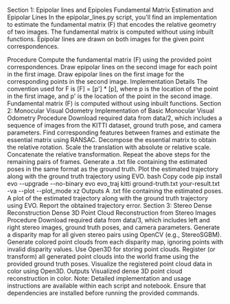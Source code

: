 
Section 1: Epipolar lines and Epipoles
Fundamental Matrix Estimation and Epipolar Lines
In the epipolar_lines.py script, you'll find an implementation to estimate the fundamental matrix (F) that encodes the relative geometry of two images. The fundamental matrix is computed without using inbuilt functions. Epipolar lines are drawn on both images for the given point correspondences.

Procedure
Compute the fundamental matrix (F) using the provided point correspondences.
Draw epipolar lines on the second image for each point in the first image.
Draw epipolar lines on the first image for the corresponding points in the second image.
Implementation Details
The convention used for F is [F] = [p'] * [p], where p is the location of the point in the first image, and p' is the location of the point in the second image.
Fundamental matrix (F) is computed without using inbuilt functions.
Section 2: Monocular Visual Odometry
Implementation of Basic Monocular Visual Odometry
Procedure
Download required data from data/2, which includes a sequence of images from the KITTI dataset, ground truth pose, and camera parameters.
Find corresponding features between frames and estimate the essential matrix using RANSAC.
Decompose the essential matrix to obtain the relative rotation.
Scale the translation with absolute or relative scale.
Concatenate the relative transformation.
Repeat the above steps for the remaining pairs of frames.
Generate a .txt file containing the estimated poses in the same format as the ground truth.
Plot the estimated trajectory along with the ground truth trajectory using EVO.
bash
Copy code
pip install evo --upgrade --no-binary evo
evo_traj kitti ground-truth.txt your-result.txt -va --plot --plot_mode xz
Outputs
A .txt file containing the estimated poses.
A plot of the estimated trajectory along with the ground truth trajectory using EVO.
Report the obtained trajectory error.
Section 3: Stereo Dense Reconstruction
Dense 3D Point Cloud Reconstruction from Stereo Images
Procedure
Download required data from data/3, which includes left and right stereo images, ground truth poses, and camera parameters.
Generate a disparity map for all given stereo pairs using OpenCV (e.g., StereoSGBM).
Generate colored point clouds from each disparity map, ignoring points with invalid disparity values. Use Open3D for storing point clouds.
Register (or transform) all generated point clouds into the world frame using the provided ground truth poses.
Visualize the registered point cloud data in color using Open3D.
Outputs
Visualized dense 3D point cloud reconstruction in color.
Note: Detailed implementation and usage instructions are available within each script and notebook. Ensure that dependencies are installed before running the provided commands.
